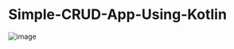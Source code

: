 # Simple-CRUD-App-Using-Kotlin

![image](https://github.com/JsonDevSolutions/Simple-CRUD-App-Using-Kotlin/assets/61196026/5f8bbf19-63f9-4360-a0dd-60779708494a)

